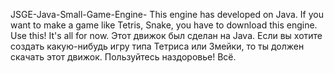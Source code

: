 JSGE-Java-Small-Game-Engine-
This engine has developed on Java. If you want to make a game like Tetris, Snake, you have to download this engine. Use this! It's all for now.
Этот движок был сделан на Java. Если вы хотите создать какую-нибудь игру типа Тетриса или Змейки, то ты должен скачать этот движок. Пользуйтесь наздоровье! Всё.
